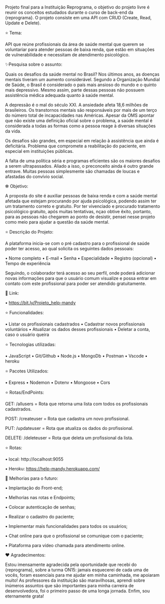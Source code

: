 Projeto final para a Instituição Reprograma, o objetivo do projeto livre é reunir os conceitos estudados durante o curso de back-end da {reprograma}. O projeto consiste em uma API com CRUD (Create, Read, Update e Delete).

⭐ Tema:

API que reúne profissionais da área de saúde mental que querem se voluntariar para atender pessoas de baixa renda, que estão em situações de vulnerabilidade e necessitam de atendimento psicológico.

✨Pesquisa sobre o assunto:

Quais os desafios da saúde mental no Brasil? Nos últimos anos, as doenças mentais tiveram um aumento considerável. Segundo a Organização Mundial de Saúde, o Brasil é considerado o país mais ansioso do mundo e o quinto mais depressivo. Mesmo assim, parte dessas pessoas não possuem assistência médica adequada quanto à saúde mental.

A depressão é o mal do século XXI. A ansiedade afeta 18,6 milhões de brasileiros. Os transtornos mentais são responsáveis por mais de um terço do número total de incapacidades nas Américas. Apesar da OMS apontar que não existe uma definição oficial sobre o problema, a saúde mental é considerada a todas as formas como a pessoa reage à diversas situações da vida.

Os desafios são grandes, em especial em relação à assistência que ainda é deficitária. Problema que compromete a reabilitação do paciente, em especial em instituições públicas.

A falta de uma política séria e programas eficientes são os maiores desafios a serem ultrapassados. Aliado a isso, o preconceito ainda é outro grande entrave. Muitas pessoas simplesmente são chamadas de loucas e afastadas do convívio social.

❇ Objetivo:

A proposta do site é auxiliar pessoas de baixa renda e com a saúde mental afetada que estejam procurando por ajuda psicológica, podendo assim ter um tratamento correto e gratuito. Por ter vivenciado e procurado tratamento psicológico gratuito, após muitas tentativas, nçao obtive êxito, portanto, para as pessoas não chegarem ao ponto de desistir, pensei nesse projeto como meio para ajudar a questão da saúde mental.

⭐ Descrição do Projeto:

A plataforma inicia-se com o pré cadastro para o profissional de saúde poder ter acesso, ao qual solicita os seguintes dados pessoais:

•	Nome completo
•	E-mail
•	Senha
•	Especialidade
•	Registro (opcional)
•	Tempo de experiência

Seguindo, o colaborador terá acesso ao seu perfil, onde poderá adicionar novas informações para que o usuário comum visualize e possa entrar em contato com este profissional para poder ser atendido gratuitamente.

🔗 Link:

• https://bit.ly/Projeto_help-mandy

⭐ Funcionalidades:

• Listar os profissionais cadastrados
• Cadastrar novos profissionais voluntários
• Atualizar os dados desses profissionais
• Deletar a conta, caso o usuário queira

⭐ Tecnologias utilizadas:

• JavaScript
• Git/Github
• Node.js
• MongoDb
• Postman
• Vscode
• heroku

⭐ Pacotes Utilizados:

• Express
• Nodemon
• Dotenv
• Mongoose
• Cors

⭐ Rotas/EndPoints:

GET: /allusers = Rota que retorna uma lista com todos os profissionais cadastrados.

POST: /createuser = Rota que cadastra um novo profissional.

PUT: /updateuser = Rota que atualiza os dados do profissional.

DELETE: /deleteuser	= Rota que deleta um profissional da lista.

⭐ Rotas:

• local: http://localhost:9055

• Heroku: https://help-mandy.herokuapp.com/



🚧 Melhorias para o futuro:

• Implantação do Front-end;

• Melhorias nas rotas e Endpoints;

• Colocar autenticação de senhas;

• Realizar o cadastro do paciente;

• Implementar mais funcionalidades para todos os usuários;

• Chat online para que o profissional se comunique com o paciente;

• Plataforma para vídeo chamada para atendimento online.

❤ Agradecimentos:

Estou imensamente agradecida pela oportunidade que recebi do {reprograma}, sobre a turma ON15: jamais esquecerei de cada uma de vocês, foram essenciais para me ajudar em minha caminhada, me apoiaram muito! As professores da instituição são maravilhosas, aprendi sobre inúmeros assuntos que são importantes para minha carreira de desenvolvedora, foi o primeiro passo de uma longa jornada. Enfim, sou eternamente grata!








